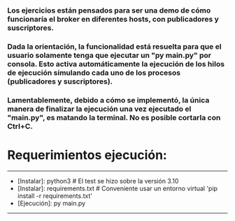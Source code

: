 ### Los ejercicios están pensados para ser una demo de cómo funcionaría el broker en diferentes hosts, con publicadores y suscriptores.


### Dada la orientación, la funcionalidad está resuelta para que el usuario solamente tenga que ejecutar un "py main.py" por consola. Esto activa automáticamente la ejecución de los hilos de ejecución simulando cada uno de los procesos (publicadores y suscriptores).


### Lamentablemente, debido a cómo se implementó, la única manera de finalizar la ejecución una vez ejecutado el "main.py", es matando la terminal. No es posible cortarla con Ctrl+C.


# Requerimientos ejecución:
***
* [Instalar]: python3 # El test se hizo sobre la versión 3.10
* [Instalar]: requirements.txt # Conveniente usar un entorno virtual 'pip install -r requirements.txt'
* [Ejecución]: py main.py
***